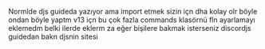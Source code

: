 Normlde djs guideda yazıyor ama import etmek sizin içn dha kolay olr böyle ondan böyle yaptm v13 içn bu çok fazla commands klasörnü fln ayarlamayı eklemedm belki ilerde eklerm za eğer bişilere bakmak isterseniz discordjs guidedan bakn djsnin sitesi
